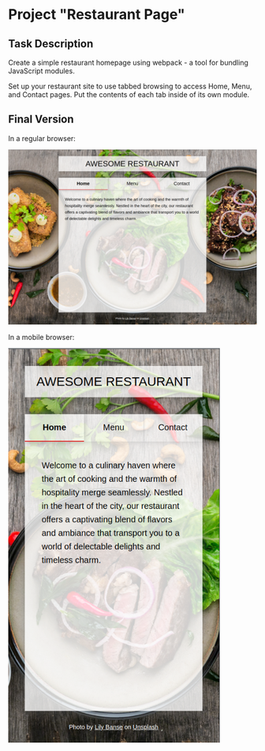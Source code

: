 # Project "Restaurant Page"

## Task Description
Create a simple restaurant homepage using webpack - a tool for bundling JavaScript modules.

Set up your restaurant site to use tabbed browsing to access Home, Menu, and Contact pages. Put the contents of each tab inside of its own module.


## Final Version

In a regular browser:

<img src="./versions/version-wide.png">

<br>

In a mobile browser:

<img height="800px" src="./versions/version-narrow.png">
